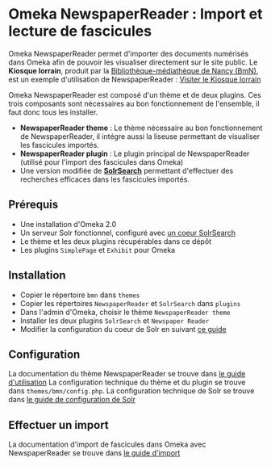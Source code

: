# Omeka NewspaperReader : Import et lecture de fascicules

Omeka NewspaperReader permet d'importer des documents numérisés dans Omeka afin de pouvoir les visualiser directement sur le site public.
Le __Kiosque lorrain__, produit par la [Bibliothèque-médiathèque de Nancy (BmN)](http://www.reseau-colibris.fr/iguana/www.main.cls?surl=nancybmn), est un exemple d'utilisation de NewspaperReader : [Visiter le Kiosque lorrain](http://www.kiosque-lorrain.fr/)

Omeka NewspaperReader est composé d'un thème et de deux plugins.
Ces trois composants sont nécessaires au bon fonctionnement de l'ensemble, il faut donc tous les installer.

- __NewspaperReader theme__ : Le thème nécessaire au bon fonctionnement de NewspaperReader, il intégre aussi la liseuse permettant de visualiser les fascicules importés.
- __NewspaperReader plugin__ : Le plugin principal de NewspaperReader (utilisé pour l'import des fascicules dans Omeka)
- Une version modifiée de __[SolrSearch](https://github.com/scholarslab/SolrSearch)__ permettant d'effectuer des recherches efficaces dans les fascicules importés.

## Prérequis

- Une installation d'Omeka 2.0
- Un serveur Solr fonctionnel, configuré avec [un coeur SolrSearch](https://github.com/scholarslab/SolrSearch/tree/master/solr-core/omeka)
- Le thème et les deux plugins récupérables dans ce dépôt
- Les plugins `SimplePage` et `Exhibit` pour Omeka

## Installation

- Copier le répertoire `bmn` dans `themes`
- Copier les répertoires `NewspaperReader` et `SolrSearch` dans `plugins`
- Dans l'admin d'Omeka, choisir le thème `NewspaperReader theme`
- Installer les deux plugins `SolrSearch` et `Newspaper Reader`
- Modifier la configuration du coeur de Solr en suivant [ce guide](newspaper-reader-solr-config.md)

## Configuration

La documentation du thème NewspaperReader se trouve dans [le guide d'utilisation](https://github.com/moobee/omeka-newspaper-reader/newspaper-reader-user-guide.pdf)
La configuration technique du thème et du plugin se trouve dans `themes/bmn/config.php`.
La configuration technique de Solr se trouve dans [le guide de configuration de Solr](newspaper-reader-solr-config.md)

## Effectuer un import

La documentation d'import de fascicules dans Omeka avec NewspaperReader se trouve dans [le guide d'import](https://github.com/moobee/omeka-newspaper-reader/newspaper-reader-import-doc.pdf)



